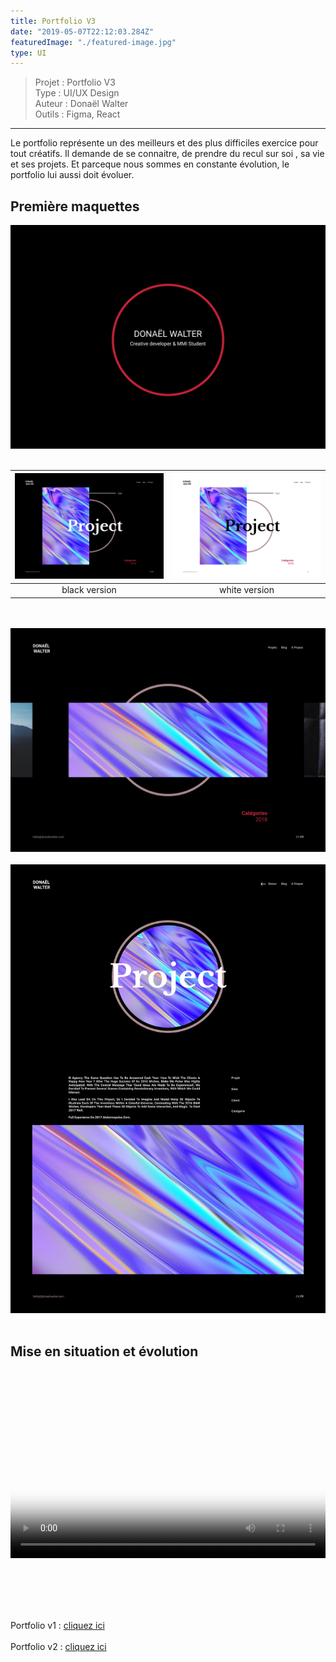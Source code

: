 ```yaml
---
title: Portfolio V3
date: "2019-05-07T22:12:03.284Z"
featuredImage: "./featured-image.jpg"
type: UI
---
```

>Projet : Portfolio V3 <br>
>Type : UI/UX Design <br>
>Auteur : Donaël Walter<br>
>Outils : Figma, React
----------------------------------------------------------

<div class="introP">
Le portfolio représente un des meilleurs et des plus difficiles exercice pour tout créatifs.
Il demande de se connaitre, de prendre du recul sur soi , sa vie et ses projets.
Et parceque nous sommes en constante évolution, le portfolio lui aussi doit évoluer.
</div>

## Première maquettes
![Loader](./Amin.jpg)
<br></br>

| ![Home](./Bmin.jpg) | ![Home-White](./Cmin.jpg) |
|:------------:|:-------------:|
|       black version  |       white version     |
<br></br>
![drag](./featured-image.jpg)
<br></br>
![project](./Dmin.jpg)
<br></br>

## Mise en situation et évolution
<br></br>
<center>
<video style="width:100%" controls="false" poster="./featured-image.jpg" autoplay loop >
  <source src="./test-video.mp4"></source>
</video>
</center>

<br></br>
<br></br>

Portfolio v1 : <a target='_blanck' href="https://portfoliov1.donaelwalter.com/"> cliquez ici </a>
<br></br>
Portfolio v2 : <a target='_blanck' href="https://portfoliov2.donaelwalter.com/"> cliquez ici </a>
